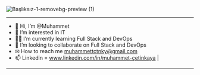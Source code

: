 
![Başlıksız-1-removebg-preview (1)](https://user-images.githubusercontent.com/108489800/177048886-f3fdbe2e-bdac-4b85-ae4e-dbae8c04f039.png)
___

- 👋 Hi, I’m @Muhammet
- 👀 I’m interested in IT
- 👨‍💻 I’m currently learning Full Stack and DevOps
- 💞️ I’m looking to collaborate on Full Stack and DevOps
- ✉  How to reach me muhammettctnky@gmail.com
- 📫 Linkedin = www.linkedin.com/in/muhammet-çetinkaya
|

___
